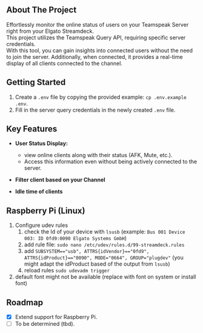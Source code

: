 ## About The Project

Effortlessly monitor the online status of users on your Teamspeak Server right from your Elgato Streamdeck.  
This project utilizes the Teamspeak Query API, requiring specific server credentials.  
With this tool, you can gain insights into connected users without the need to join the server.
Additionally, when connected, it provides a real-time display of all clients connected to the channel.

## Getting Started

1. Create a `.env` file by copying the provided example: `cp .env.example .env`.
2. Fill in the server query credentials in the newly created `.env` file.

## Key Features

* **User Status Display:**
  * view online clients along with their status (AFK, Mute, etc.).
  * Access this information even without being actively connected to the server.

* **Filter client based on your Channel**
* **Idle time of clients**

## Raspberry Pi (Linux)

1. Configure udev rules
   1. check the Id of your device with `lsusb` (example: `Bus 001 Device 003: ID 0fd9:0090 Elgato Systems GmbH`)
   2. add rule file: `sudo nano /etc/udev/rules.d/99-streamdeck.rules`
   3. add `SUBSYSTEM=="usb", ATTRS{idVendor}=="0fd9", ATTRS{idProduct}=="0090", MODE="0664", GROUP="plugdev"` (you might adapt the idProduct based of the output from `lsusb`)
   4. reload rules `sudo udevadm trigger`
2. default font might not be available (replace with font on system or install font)

## Roadmap

- [x] Extend support for Raspberry Pi.
- [ ] To be determined (tbd).
